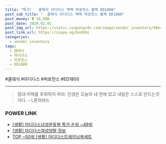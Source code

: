 ```yaml
--- 
title: "특가!   클래식 아디다스 백팩 퍼포먼스 블랙 ED1800" 
post_sub_title: "  클래식 아디다스 백팩 퍼포먼스 블랙 ED1800" 
post_money: ₩ 54,000 
post_date: 2020.02.01 
post_img_url: https://static.coupangcdn.com/image/vendor_inventory/48e4/28ca77f7b3158e9b22b1bf499536d365112a125c7cb0aec6f33ac2dd3be5.jpg 
post_link_url: https://coupa.ng/bnUh9z 
categories: 
  - vendor_inventory 
tags: 
  - 클래식 
  - 아디다스 
  - 퍼포먼스 
  - ED1800 
--- 
```

  #클래식 #아디다스 #퍼포먼스 #ED1800 
<hr> 

> 절대 어제를 후회하지 마라. 인생은 오늘의  내 안에 있고 내일은 스스로 만드는것이다. – L론허바드 


### POWER LINK

* <a href="https://blog.naver.com/sakai111/221790953670" target="_blank"> [생활] 아디다스남성운동복 특가 순위 ~49위</a>
* <a href="https://blog.naver.com/santokki14/221765295735" target="_blank"> [생활] 아디다스여성양말 정보 </a>
* <a href="https://blog.naver.com/fasyy4321/221776808236" target="_blank"> TOP ~50위 [생활] 아디다스트레이닝복세트</a>
